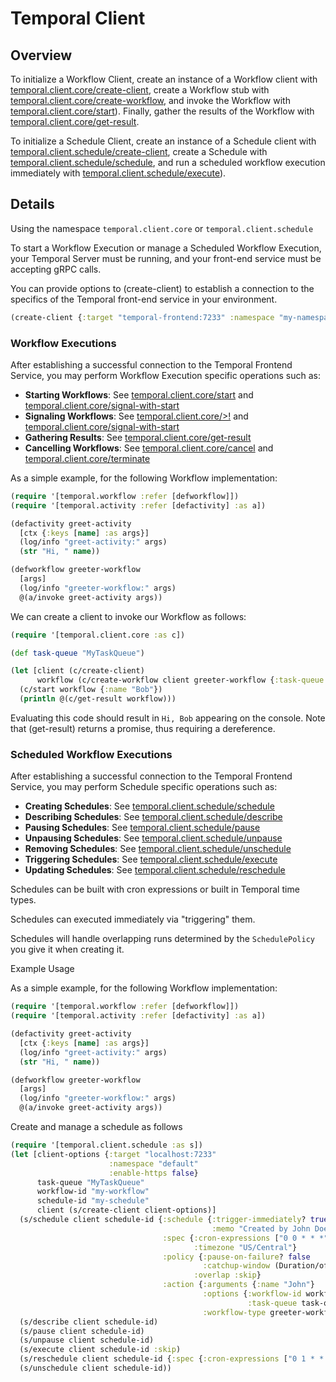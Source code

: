 # Temporal Client

## Overview

To initialize a Workflow Client, create an instance of a Workflow client with [temporal.client.core/create-client](https://cljdoc.org/d/io.github.manetu/temporal-sdk/CURRENT/api/temporal.client.core#create-client), create a Workflow stub with [temporal.client.core/create-workflow](https://cljdoc.org/d/io.github.manetu/temporal-sdk/CURRENT/api/temporal.client.core#create-workflow), and invoke the Workflow with [temporal.client.core/start](https://cljdoc.org/d/io.github.manetu/temporal-sdk/CURRENT/api/temporal.client.core#start)).  Finally, gather the results of the Workflow with [temporal.client.core/get-result](https://cljdoc.org/d/io.github.manetu/temporal-sdk/CURRENT/api/temporal.client.core#get-result).

To initialize a Schedule Client, create an instance of a Schedule client with [temporal.client.schedule/create-client](https://cljdoc.org/d/io.github.manetu/temporal-sdk/CURRENT/api/temporal.client.schedule#create-client), create a Schedule with [temporal.client.schedule/schedule](https://cljdoc.org/d/io.github.manetu/temporal-sdk/CURRENT/api/temporal.client.schedule#schedule), and run a scheduled workflow execution immediately with [temporal.client.schedule/execute](https://cljdoc.org/d/io.github.manetu/temporal-sdk/CURRENT/api/temporal.client.schedule#execute)).

## Details

Using the namespace `temporal.client.core` or `temporal.client.schedule`

To start a Workflow Execution or manage a Scheduled Workflow Execution, your Temporal Server must be running, and your front-end service must be accepting gRPC calls.

You can provide options to (create-client) to establish a connection to the specifics of the Temporal front-end service in your environment.

```clojure
(create-client {:target "temporal-frontend:7233" :namespace "my-namespace"})
```

### Workflow Executions

After establishing a successful connection to the Temporal Frontend Service, you may perform Workflow Execution specific operations such as:

- **Starting Workflows**: See [temporal.client.core/start](https://cljdoc.org/d/io.github.manetu/temporal-sdk/CURRENT/api/temporal.client.core#start) and [temporal.client.core/signal-with-start](https://cljdoc.org/d/io.github.manetu/temporal-sdk/CURRENT/api/temporal.client.core#signal-with-start)
- **Signaling Workflows**: See [temporal.client.core/>!](https://cljdoc.org/d/io.github.manetu/temporal-sdk/CURRENT/api/temporal.client.core#%3E!) and [temporal.client.core/signal-with-start](https://cljdoc.org/d/io.github.manetu/temporal-sdk/CURRENT/api/temporal.client.core#signal-with-start)
- **Gathering Results**: See [temporal.client.core/get-result](https://cljdoc.org/d/io.github.manetu/temporal-sdk/CURRENT/api/temporal.client.core#get-result)
- **Cancelling Workflows**: See [temporal.client.core/cancel](https://cljdoc.org/d/io.github.manetu/temporal-sdk/CURRENT/api/temporal.client.core#cancel) and [temporal.client.core/terminate](https://cljdoc.org/d/io.github.manetu/temporal-sdk/CURRENT/api/temporal.client.core#terminate)

As a simple example, for the following Workflow implementation:

```clojure
(require '[temporal.workflow :refer [defworkflow]])
(require '[temporal.activity :refer [defactivity] :as a])

(defactivity greet-activity
  [ctx {:keys [name] :as args}]
  (log/info "greet-activity:" args)
  (str "Hi, " name))

(defworkflow greeter-workflow
  [args]
  (log/info "greeter-workflow:" args)
  @(a/invoke greet-activity args))
```

We can create a client to invoke our Workflow as follows:

```clojure
(require '[temporal.client.core :as c])

(def task-queue "MyTaskQueue")

(let [client (c/create-client)
      workflow (c/create-workflow client greeter-workflow {:task-queue task-queue})]
  (c/start workflow {:name "Bob"})
  (println @(c/get-result workflow)))
```

Evaluating this code should result in `Hi, Bob` appearing on the console.  Note that (get-result) returns a promise, thus requiring a dereference.

### Scheduled Workflow Executions

After establishing a successful connection to the Temporal Frontend Service, you may perform Schedule specific operations such as:

- **Creating Schedules**: See [temporal.client.schedule/schedule](https://cljdoc.org/d/io.github.manetu/temporal-sdk/CURRENT/api/temporal.client.schedule/schedule)
- **Describing Schedules**: See [temporal.client.schedule/describe](https://cljdoc.org/d/io.github.manetu/temporal-sdk/CURRENT/api/temporal.client.schedule/describe)
- **Pausing Schedules**: See [temporal.client.schedule/pause](https://cljdoc.org/d/io.github.manetu/temporal-sdk/CURRENT/api/temporal.client.schedule/pause)
- **Unpausing Schedules**:  See [temporal.client.schedule/unpause](https://cljdoc.org/d/io.github.manetu/temporal-sdk/CURRENT/api/temporal.client.schedule/unpause)
- **Removing Schedules**:  See [temporal.client.schedule/unschedule](https://cljdoc.org/d/io.github.manetu/temporal-sdk/CURRENT/api/temporal.client.schedule/unschedule)
- **Triggering Schedules**: See [temporal.client.schedule/execute](https://cljdoc.org/d/io.github.manetu/temporal-sdk/CURRENT/api/temporal.client.schedule/execute)
- **Updating Schedules**: See [temporal.client.schedule/reschedule](https://cljdoc.org/d/io.github.manetu/temporal-sdk/CURRENT/api/temporal.client.schedule/reschedule)

Schedules can be built with cron expressions or built in Temporal time types.

Schedules can executed immediately via "triggering" them.

Schedules will handle overlapping runs determined by the `SchedulePolicy` you give it when creating it.

Example Usage

As a simple example, for the following Workflow implementation:

```clojure
(require '[temporal.workflow :refer [defworkflow]])
(require '[temporal.activity :refer [defactivity] :as a])

(defactivity greet-activity
  [ctx {:keys [name] :as args}]
  (log/info "greet-activity:" args)
  (str "Hi, " name))

(defworkflow greeter-workflow
  [args]
  (log/info "greeter-workflow:" args)
  @(a/invoke greet-activity args))
```

Create and manage a schedule as follows


```clojure
(require '[temporal.client.schedule :as s])
(let [client-options {:target "localhost:7233"
                      :namespace "default"
                      :enable-https false}
      task-queue "MyTaskQueue"
      workflow-id "my-workflow"
      schedule-id "my-schedule"
      client (s/create-client client-options)]
  (s/schedule client schedule-id {:schedule {:trigger-immediately? true
                                             :memo "Created by John Doe"}
                                  :spec {:cron-expressions ["0 0 * * *"]
                                         :timezone "US/Central"}
                                  :policy {:pause-on-failure? false
                                           :catchup-window (Duration/ofSeconds 10)
                                         :overlap :skip}
                                  :action {:arguments {:name "John"}
                                           :options {:workflow-id workflow-id
                                                     :task-queue task-queue}
                                           :workflow-type greeter-workflow}})
  (s/describe client schedule-id)
  (s/pause client schedule-id)
  (s/unpause client schedule-id)
  (s/execute client schedule-id :skip)
  (s/reschedule client schedule-id {:spec {:cron-expressions ["0 1 * * *"]}})
  (s/unschedule client schedule-id))
```